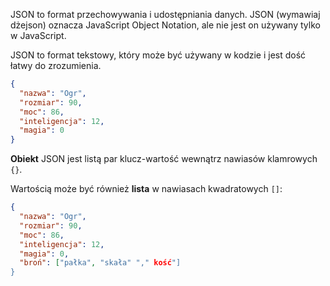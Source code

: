 JSON to format przechowywania i udostępniania danych. JSON (wymawiaj dżejson) oznacza JavaScript Object Notation, ale nie jest on używany tylko w JavaScript.

JSON to format tekstowy, który może być używany w kodzie i jest dość łatwy do zrozumienia.

```json
{
  "nazwa": "Ogr",
  "rozmiar": 90,
  "moc": 86,
  "inteligencja": 12,
  "magia": 0
}
```

**Obiekt** JSON jest listą par klucz-wartość wewnątrz nawiasów klamrowych `{}`.

Wartością może być również **lista** w nawiasach kwadratowych `[]`:

```json
{
  "nazwa": "Ogr",
  "rozmiar": 90,
  "moc": 86,
  "inteligencja": 12,
  "magia": 0,
  "broń": ["pałka", "skała" "," kość"]
}
```